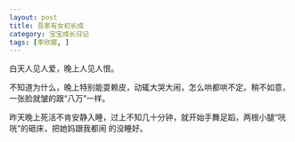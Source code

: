 ```yaml
---
layout: post
title: 吾家有女初长成
category: 宝宝成长日记
tags: [李欣娜, ]
---
```

白天人见人爱，晚上人见人恨。

不知道为什么，晚上特别能耍赖皮，动辄大哭大闹，怎么哄都哄不定。稍不如意，一张脸就皱的跟“八万”一样。

昨天晚上死活不肯安静入睡，过上不知几十分钟，就开始手舞足蹈，两根小腿“咣咣”的砸床，把她妈跟我都闹 的没睡好。